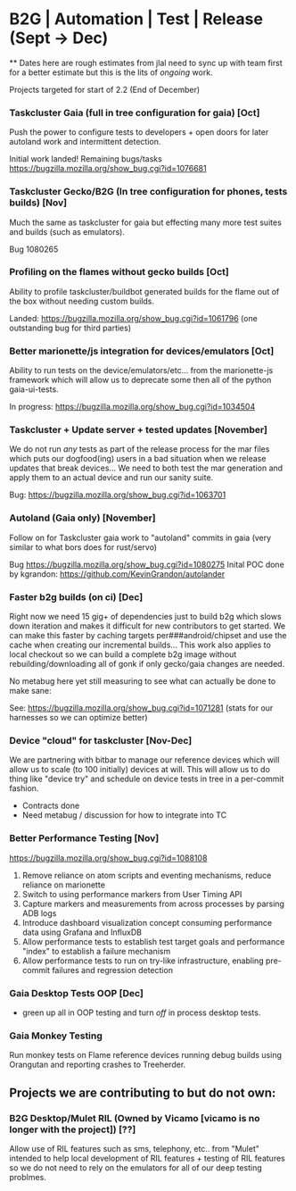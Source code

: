 # B2G | Automation | Test | Release (Sept -> Dec)

** Dates here are rough estimates from jlal need to sync up with team
first for a better estimate but this is the lits of _ongoing_ work.

Projects targeted for start of 2.2 (End of December)

### Taskcluster Gaia (full in tree configuration for gaia) [Oct]

  Push the power to configure tests to developers + open doors for
  later autoland work and intermittent detection.
  
  Initial work landed! Remaining bugs/tasks https://bugzilla.mozilla.org/show_bug.cgi?id=1076681

### Taskcluster Gecko/B2G (In tree configuration for phones, tests builds) [Nov]

  Much the same as taskcluster for gaia but effecting many more test
  suites and builds (such as emulators).
  
  Bug 1080265

### Profiling on the flames without gecko builds [Oct]

  Ability to profile taskcluster/buildbot generated builds for the
  flame out of the box without needing custom builds.
  
  Landed: https://bugzilla.mozilla.org/show_bug.cgi?id=1061796 (one outstanding bug for third parties) 
  

### Better marionette/js integration for devices/emulators [Oct]

  Ability to run tests on the device/emulators/etc... from the
  marionette-js framework which will allow us to deprecate some then all
  of the python gaia-ui-tests.
  
  In progress: https://bugzilla.mozilla.org/show_bug.cgi?id=1034504

  
### Taskcluster + Update server + tested updates [November]

  We do not run _any_ tests as part of the release process for the
  mar files which puts our dogfood(ing) users in a bad situation when
  we release updates that break devices... We need to both test the
  mar generation and apply them to an actual device and run our sanity
  suite.
  
  Bug: https://bugzilla.mozilla.org/show_bug.cgi?id=1063701

### Autoland (Gaia only) [November]

  Follow on for Taskcluster gaia work to "autoland" commits in gaia
  (very similar to what bors does for rust/servo)
  
  Bug https://bugzilla.mozilla.org/show_bug.cgi?id=1080275 
  Inital POC done by kgrandon: https://github.com/KevinGrandon/autolander


### Faster b2g builds (on ci) [Dec]

  Right now we need 15 gig+ of dependencies just to build b2g which
  slows down iteration and makes it difficult for new contributors to get
  started. We can make this faster by caching targets per###android/chipset
  and use the cache when creating our incremental builds... This work also
  applies to local checkout so we can build a complete b2g image without
  rebuilding/downloading all of gonk if only gecko/gaia changes are
  needed.
  
  No metabug here yet still measuring to see what can actually be done to make sane:
  
  See: https://bugzilla.mozilla.org/show_bug.cgi?id=1071281 (stats for our harnesses so we can optimize better)

### Device "cloud" for taskcluster [Nov-Dec]

  We are partnering with bitbar to manage our reference devices which
  will allow us to scale (to 100 initially) devices at will. This will
  allow us to do thing like "device try" and schedule on device tests in
  tree in a per-commit fashion.
  
  - Contracts done
  - Need metabug / discussion for how to integrate into TC

### Better Performance Testing [Nov]

  https://bugzilla.mozilla.org/show_bug.cgi?id=1088108

  1. Remove reliance on atom scripts and eventing mechanisms, reduce reliance on marionette
  2. Switch to using performance markers from User Timing API
  3. Capture markers and measurements from across processes by parsing ADB logs
  4. Introduce dashboard visualization concept consuming performance data using Grafana and InfluxDB
  5. Allow performance tests to establish test target goals and performance "index" to establish a failure mechanism
  6. Allow performance tests to run on try-like infrastructure, enabling pre-commit failures and regression detection
  
### Gaia Desktop Tests OOP [Dec]

 - green up all in OOP testing and turn _off_ in process desktop tests.

### Gaia Monkey Testing

  Run monkey tests on Flame reference devices running debug builds using
  Orangutan and reporting crashes to Treeherder.

## Projects we are contributing to but do not own:

### B2G Desktop/Mulet RIL (Owned by Vicamo [vicamo is no longer with the project]) [??]

  Allow use of RIL features such as sms, telephony, etc.. from
  "Mulet" intended to help local development of RIL features +
  testing of RIL features so we do not need to rely on the emulators for
  all of our deep testing problmes.

